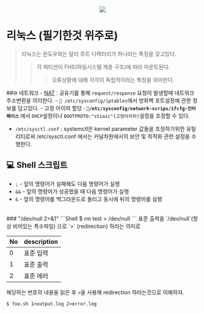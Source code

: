 <div>
<center><img src="http://www-mddsp.enel.ucalgary.ca/People/adilger/logo/0.0/logobig.jpg"><center>
</div>

# 리눅스 (필기한것 위주로)
> 리눅스는 윈도우와는 달리 루트 디렉터리가 하나라는 특징을 갖고있다.
>> 각 파티션이 FHS(파일시스템 계층 구조)에 따라 마운트된다.
>>> 오류상황에 대해 각각이 독립적이라는 특징을 의미한다.

##🌐 네트워크
\- [NAT](http://blog.naver.com/croshine/50100828808) : 공유기를 통해 `request/response` 요청이 발생할때 네트워크 주소변환을 의미한다.
\- `📁 /etc/sysconfig/iptables`에서 방화벽 포트설정에 관한 정보를 담고있다.
\- 고정 아이피 할당 : **`📁/etc/sysconfig/network-scrips/ifcfg-인터페이스`** 에서 `DHCP`설정이나 `BOOTPROTO:"stiaic"(고정아이피)`설정을 조정할 수 있다.

- `/etc/sysctl.conf` : systemctl은 kernel parameter 값들을 조정하기위한 유틸리티로써
/etc/sysctl.conf 에서는 커널차원에서의 보안 및 최적화 관련 설정을 수행한다.

## 💻 Shell 스크립트
- `;` - 앞의 명령어가 실패해도 다음 명령어가 실행
- `&&` - 앞의 명령어가 성공했을 때 다음 명령어가 실행
- `&` - 앞의 명령어를 백그라운드로 돌리고 동시에 뒤의 명령어를 실행
<br>
### "/dev/null 2>&1"
```Shell
$ rm test > /dev/null
```
표준 출력을 `/dev/null`(항상 비어있는 특수파일) 으로 `>` (redirection) 하라는 의미로

| No  | description   |
|---|---|
| 0  | 표준 입력  |
| 1  | 표준 출력  |
| 2  | 표준 에러  |

해당하는 번호의 내용을 읽은 후 `>`을 사용해 redirection 하라는것으로 이해하자.
```Shell
$ foo.sh 1>output.log 2>error.log
```
